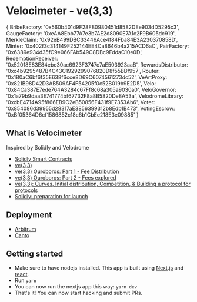 # Velocimeter - ve(3,3)

{
BribeFactory: '0x560b401d9F28F80980451d8582DEe903dD5295c3',
GaugeFactory: '0xeAA8Ebb77A7e3b7AE2d8090E7A1c2F9B605dc919',
MerkleClaim: '0x92eB499DBC33446Ace4f84Fba84E3A230370858D',
Minter: '0x402f3c314149F252144EE4Ca8646b4a215ACD6aC',
PairFactory: '0x6389e934d35fC9e066FAb549C8DBc9FddaC10e0D',
RedemptionReceiver: '0x52018E83E84ebe30ac6923F3747c7aE503923aaB',
RewardsDistributor: '0xc4b9295487B4C43C1929299076820D8f55BBf957',
Router: '0x1B0aC6bf6f35E638f6cce8D69C6074561273dc52',
VeArtProxy: '0x821B98D42D3AB509AF4F54205f0c52B019b9E2D5',
Velo: '0x84Ca387E7ede764A3284c67Ff8c68a305a9030a0',
VeloGovernor: '0x1a79b9daa3E741774bf67732F8a8B5820De8A53a',
VelodromeLibrary: '0xcbE4714A95f866EB9C2eB50856F431f9E7353Ab6',
Voter: '0x854086d39955d28317aE3856399312b8Edb1B473',
VotingEscrow: '0xBf05364D6cf1586852c18c6b1CbEe218E3e09885'
}

## What is Velocimeter

Inspired by Solidly and Velodrome

- [Solidly Smart Contracts](https://github.com/andrecronje/solidly)
- [ve(3,3)](https://andrecronje.medium.com/ve-3-3-44466eaa088b)
- [ve(3,3) Ouroboros: Part 1 - Fee Distribution](https://andrecronje.medium.com/ve-3-3-ouroboros-part-1-fee-distribution-5dcf131dc82e)
- [ve(3,3) Ouroboros: Part 2 - Fees explored](https://andrecronje.medium.com/ve-3-3-ouroboros-part-2-fees-explored-c8e026841ae)
- [ve(3,3): Curves, Initial distribution, Competition, & Building a protocol for protocols](https://andrecronje.medium.com/ve-3-3-curves-initial-distribution-competition-building-a-protocol-for-protocols-79a1ff1cf1a1)
- [Solidly: preparation for launch](https://andrecronje.medium.com/solidly-preparation-for-launch-8e653ce8a428)

## Deployment

- [Arbitrum](https://velocimeter.xyz/)
- [Canto](https://canto.velocimeter.xyz/)

## Getting started

- Make sure to have nodejs installed. This app is built using [Next.js](https://nextjs.org/learn/basics/create-nextjs-app) and [react](https://reactjs.org/docs/getting-started.html).
- Run `yarn`
- You can now run the nextjs app this way: `yarn dev`
- That's it! You can now start hacking and submit PRs.
